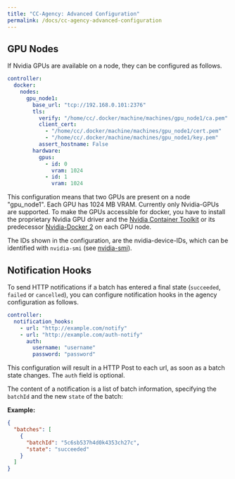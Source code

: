 ```yaml
---
title: "CC-Agency: Advanced Configuration"
permalink: /docs/cc-agency-advanced-configuration
---
```



## GPU Nodes

If Nvidia GPUs are available on a node, they can be configured as follows.

```yaml
controller:
  docker:
    nodes:
      gpu_node1:
        base_url: "tcp://192.168.0.101:2376"
        tls:
          verify: "/home/cc/.docker/machine/machines/gpu_node1/ca.pem"
          client_cert:
            - "/home/cc/.docker/machine/machines/gpu_node1/cert.pem"
            - "/home/cc/.docker/machine/machines/gpu_node1/key.pem"
          assert_hostname: False
        hardware:
          gpus:
            - id: 0
              vram: 1024
            - id: 1
              vram: 1024
```

This configuration means that two GPUs are present on a node "gpu\_node1". Each GPU has 1024 MB VRAM.
Currently only Nvidia-GPUs are supported. To make the GPUs accessible for docker, you have to install the proprietary Nvidia GPU driver and the [Nvidia Container Toolkit](https://github.com/NVIDIA/nvidia-docker) or its predecessor [Nvidia-Docker 2](https://github.com/NVIDIA/nvidia-docker) on each GPU node.

The IDs shown in the configuration, are the nvidia-device-IDs, which can be identified with `nvidia-smi` (see [nvidia-smi](https://developer.nvidia.com/nvidia-system-management-interface)).


## Notification Hooks

To send HTTP notifications if a batch has entered a final state (`succeeded`, `failed` or `cancelled`), you can configure notification hooks in the agency configuration as follows.

```yaml
controller:
  notification_hooks:
    - url: "http://example.com/notify"
    - url: "http://example.com/auth-notify"
      auth:
        username: "username"
        password: "password"
```

This configuration will result in a HTTP Post to each url, as soon as a batch state changes. The `auth` field is optional.

The content of a notification is a list of batch information, specifying the `batchId` and the new `state` of the batch:


**Example:**

```json
{
  "batches": [
    {
      "batchId": "5c6sb537h4d0k4353ch27c",
      "state": "succeeded"
    }
  ]
}
```
